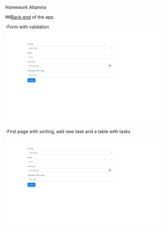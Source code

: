 Homework Altamira

##[Back-end](https://github.com/stanalexandrucode/altamirabe) of the app.

-Form with validation

![Task form](/img/taskFrom.png 'Task Form')

-First page with sorting, add new task and a table with tasks

![Table task](/img/taskFrom.png 'Task Table')

